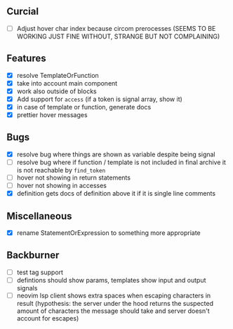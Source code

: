 ## Curcial
- [ ] Adjust hover char index because circom prerocesses (SEEMS TO BE WORKING JUST FINE WITHOUT, STRANGE BUT NOT COMPLAINING)

## Features
- [x] resolve TemplateOrFunction
- [x] take into account main component
- [x] work also outside of blocks
- [x] Add support for `access` (if a token is signal array, show it)
- [x] in case of template or function, generate docs
- [x] prettier hover messages

## Bugs
- [x] resolve bug where things are shown as variable despite being signal
- [ ] resolve bug where if function / template is not included in final archive it is not reachable by `find_token`
- [ ] hover not showing in return statements
- [ ] hover not showing in accesses
- [x] definition gets docs of definition above it if it is single line comments

## Miscellaneous
- [x] rename StatementOrExpression to something more appropriate

## Backburner
- [ ] test tag support
- [ ] defintions should show params, templates show input and output signals
- [ ] neovim lsp client shows extra spaces when escaping characters in result (hypothesis: the server under the hood returns the suspected amount of characters the message should take and server doesn't account for escapes)

